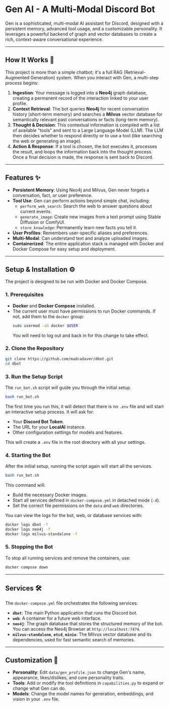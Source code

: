 # Gen AI - A Multi-Modal Discord Bot

Gen is a sophisticated, multi-modal AI assistant for Discord, designed with a persistent memory, advanced tool usage, and a customizable personality. It leverages a powerful backend of graph and vector databases to create a rich, context-aware conversational experience.

---

## How It Works 🧠

This project is more than a simple chatbot; it's a full RAG (Retrieval-Augmented Generation) system. When you interact with Gen, a multi-step process begins:

1.  **Ingestion**: Your message is logged into a **Neo4j** graph database, creating a permanent record of the interaction linked to your user profile.
2.  **Context Retrieval**: The bot queries **Neo4j** for recent conversation history (short-term memory) and searches a **Milvus** vector database for semantically relevant past conversations or facts (long-term memory).
3.  **Thought & Decision**: This contextual information is compiled with a list of available "tools" and sent to a Large Language Model (LLM). The LLM then decides whether to respond directly or to use a tool (like searching the web or generating an image).
4.  **Action & Response**: If a tool is chosen, the bot executes it, processes the result, and loops the information back into the thought process. Once a final decision is made, the response is sent back to Discord.

---

## Features ✨

* **Persistent Memory**: Using Neo4j and Milvus, Gen never forgets a conversation, fact, or user preference.
* **Tool Use**: Gen can perform actions beyond simple chat, including:
    * `perform_web_search`: Search the web to answer questions about current events.
    * `generate_image`: Create new images from a text prompt using Stable Diffusion or ComfyUI.
    * `store_knowledge`: Permanently learn new facts you tell it.
* **User Profiles**: Remembers user-specific aliases and preferences.
* **Multi-Modal**: Can understand text and analyze uploaded images.
* **Containerized**: The entire application stack is managed with Docker and Docker Compose for easy setup and deployment.

---

## Setup & Installation ⚙️

The project is designed to be run with Docker and Docker Compose.

### 1. Prerequisites

* **Docker** and **Docker Compose** installed.
* The current user must have permissions to run Docker commands. If not, add them to the `docker` group:
    ```bash
    sudo usermod -aG docker $USER
    ```
    You will need to log out and back in for this change to take effect.

### 2. Clone the Repository

```bash
git clone https://github.com/madcadaver/dbot.git
cd dbot
```

### 3. Run the Setup Script

The `run_bot.sh` script will guide you through the initial setup.

```bash
bash run_bot.sh
```

The first time you run this, it will detect that there is no `.env` file and will start an interactive setup process. It will ask for:

* Your **Discord Bot Token**.
* The URL for your **LocalAI** instance.
* Other configuration settings for models and features.

This will create a `.env` file in the root directory with all your settings.

### 4. Starting the Bot

After the initial setup, running the script again will start all the services.

```bash
bash run_bot.sh
```

This command will:
* Build the necessary Docker images.
* Start all services defined in `docker-compose.yml` in detached mode (`-d`).
* Set the correct file permissions on the `data` and `web` directories.

You can view the logs for the bot, web, or database services with:
```bash
docker logs dbot -f
docker logs neo4j -f
docker logs milvus-standalone -f
```

### 5. Stopping the Bot

To stop all running services and remove the containers, use:
```bash
docker compose down
```

---

## Services 🛠️

The `docker-compose.yml` file orchestrates the following services:

* **`dbot`**: The main Python application that runs the Discord bot.
* **`web`**: A container for a future web interface.
* **`neo4j`**: The graph database that stores the structured memory of the bot. You can access the Neo4j Browser at `http://localhost:7474`.
* **`milvus-standalone`**, **`etcd`**, **`minio`**: The Milvus vector database and its dependencies, used for fast semantic search of memories.

---

## Customization 🎨

* **Personality**: Edit `data/gen_profile.json` to change Gen's name, appearance, likes/dislikes, and core personality traits.
* **Tools**: Add or modify the tool definitions in `capabilities.py` to expand or change what Gen can do.
* **Models**: Change the model names for generation, embeddings, and vision in your `.env` file.
